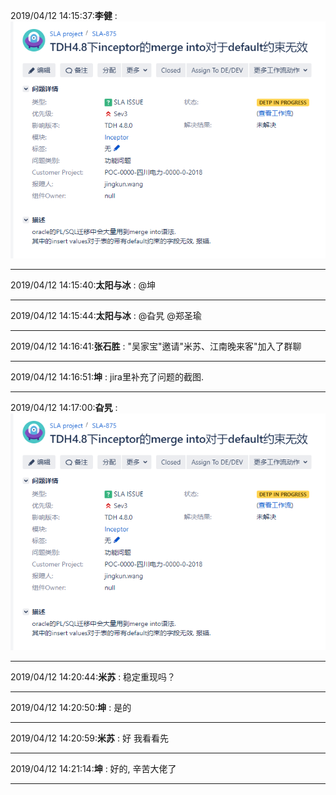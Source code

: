 2019/04/12 14:15:37:**李健** : ![图片如下](ATTACHMENT/1555049730.5487103.png)
*******************************************************************************
2019/04/12 14:15:40:**太阳与冰** : @坤 
*************************************************************************************
2019/04/12 14:15:44:**太阳与冰** : @旮旯 @郑圣瑜 
*************************************************************************************
2019/04/12 14:16:41:**张石胜** : "吴家宝"邀请"米苏、江南晚来客"加入了群聊
*************************************************************************************
2019/04/12 14:16:51:**坤** : jira里补充了问题的截图.
*************************************************************************************
2019/04/12 14:17:00:**旮旯** : ![图片如下](ATTACHMENT/1555049809.650673.png)
*******************************************************************************
2019/04/12 14:20:44:**米苏** : 稳定重现吗？

*************************************************************************************
2019/04/12 14:20:50:**坤** : 是的
*************************************************************************************
2019/04/12 14:20:59:**米苏** : 好 我看看先

*************************************************************************************
2019/04/12 14:21:14:**坤** : 好的, 辛苦大佬了
*************************************************************************************

